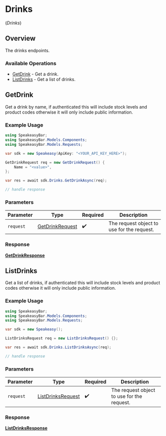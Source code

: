 # Drinks
(*Drinks*)

## Overview

The drinks endpoints.

### Available Operations

* [GetDrink](#getdrink) - Get a drink.
* [ListDrinks](#listdrinks) - Get a list of drinks.

## GetDrink

Get a drink by name, if authenticated this will include stock levels and product codes otherwise it will only include public information.

### Example Usage

```csharp
using SpeakeasyBar;
using SpeakeasyBar.Models.Components;
using SpeakeasyBar.Models.Requests;

var sdk = new Speakeasy(ApiKey: "<YOUR_API_KEY_HERE>");

GetDrinkRequest req = new GetDrinkRequest() {
    Name = "<value>",
};

var res = await sdk.Drinks.GetDrinkAsync(req);

// handle response
```

### Parameters

| Parameter                                                   | Type                                                        | Required                                                    | Description                                                 |
| ----------------------------------------------------------- | ----------------------------------------------------------- | ----------------------------------------------------------- | ----------------------------------------------------------- |
| `request`                                                   | [GetDrinkRequest](../../Models/Requests/GetDrinkRequest.md) | :heavy_check_mark:                                          | The request object to use for the request.                  |


### Response

**[GetDrinkResponse](../../Models/Requests/GetDrinkResponse.md)**


## ListDrinks

Get a list of drinks, if authenticated this will include stock levels and product codes otherwise it will only include public information.

### Example Usage

```csharp
using SpeakeasyBar;
using SpeakeasyBar.Models.Components;
using SpeakeasyBar.Models.Requests;

var sdk = new Speakeasy();

ListDrinksRequest req = new ListDrinksRequest() {};

var res = await sdk.Drinks.ListDrinksAsync(req);

// handle response
```

### Parameters

| Parameter                                                       | Type                                                            | Required                                                        | Description                                                     |
| --------------------------------------------------------------- | --------------------------------------------------------------- | --------------------------------------------------------------- | --------------------------------------------------------------- |
| `request`                                                       | [ListDrinksRequest](../../Models/Requests/ListDrinksRequest.md) | :heavy_check_mark:                                              | The request object to use for the request.                      |


### Response

**[ListDrinksResponse](../../Models/Requests/ListDrinksResponse.md)**

